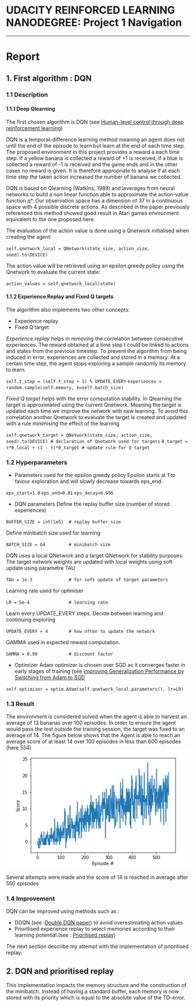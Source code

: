 

# UDACITY REINFORCED LEARNING NANODEGREE: Project 1 Navigation  
---
# Report

  
## 1. First algorithm : DQN  

### 1.1 Description

#### 1.1.1 Deep Qlearning
The first chosen algorithm is DQN (see [Human-level control through deep reinforcement learning](https://storage.googleapis.com/deepmind-media/dqn/DQNNaturePaper.pdf))

DQN is a temporal-difference learning method meaning an agent does not until the end of the episode to learn but learn at the end of each time step. The proposed environment in this project provides a reward a each time step. If a yellow banana is collected a reward of +1 is received, if a blue is collected a reward of -1 is received and the game ends and in the other cases no reward is given. 
It is therefore appropriate to analyse if at each time step the taken action  increased the number of banana we collected.

DQN is based on Qlearning (Watkins, 1989) and leverages from neural networks to build a non linear function able to approximate the action-value function q*. Our observation space has a dimension of 37 in a continuous space with 4 possible discrete actions. As described in the paper previously referenced this method showed good result in Atari games environment equivalent to the one proposed here.

The evaluation of the action value is done using a Qnetwork initialised when creating the agent:

`self.qnetwork_local = QNetwork(state_size, action_size, seed).to(DEVICE)`

The action value will be retrieved using an epsilon greedy policy using the Qnetwork to evaluate the current state:

`action_values = self.qnetwork_local(state)`

#### 1.1.2 Experience Replay and Fixed Q targets
The algorithm also implements two other concepts:
* Experience replay
* Fixed Q target

*Experience replay* helps in removing the correlation between consecutive experiences. The reward obtained at a time step t could be linked to actions and states from the previous timestep. To prevent the algorithm from being induced in error, experiences are collected and stored in a memory. At a certain time step, the agent stops exploring a sample randomly its memory to learn.

`self.t_step = (self.t_step + 1) % UPDATE_EVERY`
`experiences = random.sample(self.memory, k=self.batch_size)`

*Fixed Q target* helps with the error computation stability. In Qlearning the target is approximated using the current Qnetwork. Meaning the target is updated each time we improve the network with new learning.  To avoid this correlation another Qnetwork to evaluate the target is created and updated with a rule minimising the effect of the learning

`self.qnetwork_target = QNetwork(state_size, action_size, seed).to(DEVICE) # declaration of Qnetwork used for targets`
`θ_target = τ*θ_local + (1 - τ)*θ_target # update rule for Q target`

### 1.2 Hyperparameters

* Parameters used for the epsilon greedy policy
Epsilon starts at 1 to favour exploration and will slowly decrease towards eps_end. 

 `eps_start=1.0` 
`eps_end=0.01`
`eps_decay=0.995`

* DQN parameters
Define the replay buffer size (number of stored experiences)

`BUFFER_SIZE = int(1e5)  # replay buffer size`

Define minibatch size used for learning

`BATCH_SIZE = 64         # minibatch size`

DQN uses a local QNetwork and a target QNetwork for stability purposes. The target network weights are updated with local weights using soft update using parametre TAU

`TAU = 1e-3              # for soft update of target parameters`

Learning rate used for optimiser 

`LR = 5e-4               # learning rate `

Learn every UPDATE_EVERY steps. Decide between learning and continuing exploring 

`UPDATE_EVERY = 4        # how often to update the network`

GAMMA used in expected reward computation. 

`GAMMA = 0.99            # discount factor`

* Optimizer
Adam optimizer is chosen over SGD as it converges faster in early stages of training (see [Improving Generalization Performance by Switching from Adam to SGD](https://arxiv.org/pdf/1712.07628.pdf)

`self.optimizer = optim.Adam(self.qnetwork_local.parameters(), lr=LR)`

### 1.3 Result
The environment is considered solved when the agent is able to harvest an average of 13 bananas over 100 episodes. In order to ensure the agent would pass the test outside the training session, the target was fixed to an average of 14.
The figure below shows that the Agent is able to reach an average score of at least 14 over 100 episodes in less than 600 episodes (here 554)
![Agent learning curve with DQN _](./images/DQN_result.jpg)

Several attempts were made and the score of 14 is reached in average after 550 episodes

### 1.4 Improvement

DQN can be improved using methods such as :
* DDQN (see :[Double DQN paper](https://arxiv.org/abs/1509.06461)) to avoid overestimating action values
* Prioritised experience replay to select memories according to their learning potential.(see : [Prioritised replay](https://arxiv.org/abs/1511.05952))

The next section describe my attempt with the implementation of prioritised replay.

## 2. DQN and prioritised replay  

This implementation impacts the memory structure and the construction of the minibatch.  Instead of having a standard buffer, each memory is now stored with its priority which is equal to the absolute value of the TD-error.


